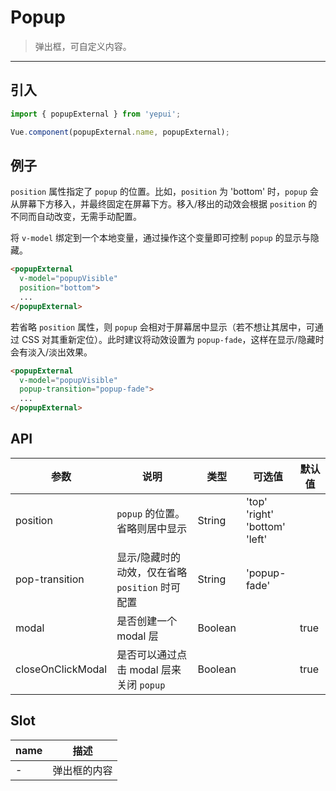 # Popup

> 弹出框，可自定义内容。

-------------

## 引入

```javascript
import { popupExternal } from 'yepui';

Vue.component(popupExternal.name, popupExternal);
```

## 例子

`position` 属性指定了 `popup` 的位置。比如，`position` 为 'bottom' 时，`popup` 会从屏幕下方移入，并最终固定在屏幕下方。移入/移出的动效会根据 `position` 的不同而自动改变，无需手动配置。

将 `v-model` 绑定到一个本地变量，通过操作这个变量即可控制 `popup` 的显示与隐藏。

```html
<popupExternal
  v-model="popupVisible"
  position="bottom">
  ...
</popupExternal>
```

若省略 `position` 属性，则 `popup` 会相对于屏幕居中显示（若不想让其居中，可通过 CSS 对其重新定位）。此时建议将动效设置为 `popup-fade`，这样在显示/隐藏时会有淡入/淡出效果。

```html
<popupExternal
  v-model="popupVisible"
  popup-transition="popup-fade">
  ...
</popupExternal>
```

## API
| 参数 | 说明 | 类型 | 可选值 | 默认值 |
|------|-------|---------|-------|--------|
| position | `popup` 的位置。省略则居中显示 | String | 'top'<br>'right'<br>'bottom'<br>'left' | |
| pop-transition | 显示/隐藏时的动效，仅在省略 `position` 时可配置 | String | 'popup-fade' | |
| modal | 是否创建一个 modal 层 | Boolean | | true |
| closeOnClickModal | 是否可以通过点击 modal 层来关闭 `popup` | Boolean | | true |

## Slot
| name | 描述 |
|------|--------|
| - | 弹出框的内容 |
